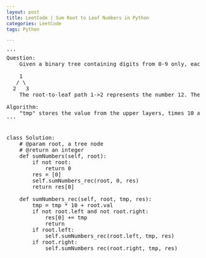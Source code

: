 ```yaml
---
layout: post
title: LeetCode | Sum Root to Leaf Numbers in Python
categories: LeetCode
tags: Python

---
```

<!-- import js for mathjax -->
<script src="http://cdn.mathjax.org/mathjax/latest/MathJax.js?config=default"></script>
<script type="text/x-mathjax-config">
MathJax.Hub.Config({
tex2jax: {inlineMath: [['$','$'], ['\\(','\\)']]}
});
</script>


<pre>
'''
Question:
    Given a binary tree containing digits from 0-9 only, each root-to-leaf path could represent a number. An example is the root-to-leaf path 1->2->3 which represents the number 123. Find the total sum of all root-to-leaf numbers. For example,

    1
   / \
  2   3
    The root-to-leaf path 1->2 represents the number 12. The root-to-leaf path 1->3 represents the number 13. Return the sum = 12 + 13 = 25.

Algorithm:
    "tmp" stores the value from the upper layers, times 10 and plus the value of the current node
'''


class Solution:
    # @param root, a tree node
    # @return an integer
    def sumNumbers(self, root):
        if not root:
            return 0
        res = [0]
        self.sumNumbers_rec(root, 0, res)
        return res[0]

    def sumNumbers_rec(self, root, tmp, res):
        tmp = tmp * 10 + root.val
        if not root.left and not root.right:
            res[0] += tmp
            return
        if root.left:
            self.sumNumbers_rec(root.left, tmp, res)
        if root.right:
            self.sumNumbers_rec(root.right, tmp, res)
</pre>
